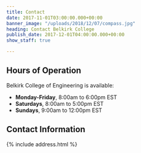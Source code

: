 ```yaml
---
title: Contact
date: 2017-11-01T03:00:00.000+00:00
banner_image: "/uploads/2018/12/07/compass.jpg"
heading: Contact Belkirk College
publish_date: 2017-12-01T04:00:00.000+00:00
show_staff: true

---
```

## Hours of Operation
Belkirk College of Engineering is available:

- **Monday-Friday**, 8:00am to 6:00pm EST
- **Saturdays**, 8:00am to 5:00pm EST
- **Sundays**, 9:00am to 12:00pm EST

## Contact Information
{% include address.html %}